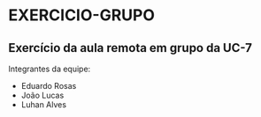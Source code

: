 # EXERCICIO-GRUPO
## Exercício da aula remota em grupo da UC-7
Integrantes da equipe:
 - Eduardo Rosas
 - João Lucas
 - Luhan Alves
